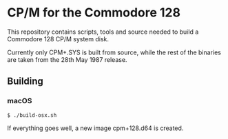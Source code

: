 # CP/M for the Commodore 128

This repository contains scripts, tools and source needed to build a Commodore 128 CP/M system disk.

Currently only CPM+.SYS is built from source, while the rest of the binaries are taken from the 28th May 1987 release.

## Building

### macOS

    $ ./build-osx.sh

If everything goes well, a new image cpm+128.d64 is created.